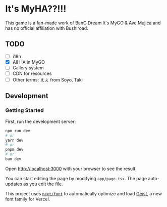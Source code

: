 # It's MyHA??!!!

This game is a fan-made work of BanG Dream It's MyGO & Ave Mujica and has no official affiliation with Bushiroad.

## TODO

- [ ] i18n
- [x] All HA in MyGO
- [ ] Gallery system
- [ ] CDN for resources
- [ ] Other terms: えぇ from Soyo, Taki

## Development
### Getting Started

First, run the development server:

```bash
npm run dev
# or
yarn dev
# or
pnpm dev
# or
bun dev
```

Open [http://localhost:3000](http://localhost:3000) with your browser to see the result.

You can start editing the page by modifying `app/page.tsx`. The page auto-updates as you edit the file.

This project uses [`next/font`](https://nextjs.org/docs/app/building-your-application/optimizing/fonts) to automatically optimize and load [Geist](https://vercel.com/font), a new font family for Vercel.

